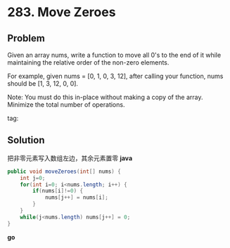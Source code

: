 # 283. Move Zeroes

## Problem
Given an array nums, write a function to move all 0's to the end of it while maintaining the relative order of the non-zero elements.

For example, given nums = [0, 1, 0, 3, 12], after calling your function, nums should be [1, 3, 12, 0, 0].

Note:
You must do this in-place without making a copy of the array.
Minimize the total number of operations.

tag:

## Solution
把非零元素写入数组左边，其余元素置零
**java**
```java
public void moveZeroes(int[] nums) {
    int j=0;
    for(int i=0; i<nums.length; i++) {
        if(nums[i]!=0) {
            nums[j++] = nums[i];
        }
    }
    while(j<nums.length) nums[j++] = 0;
}
```

**go**
```go

```